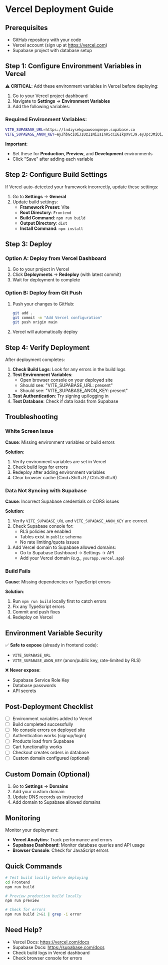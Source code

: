 # Vercel Deployment Guide

## Prerequisites
- GitHub repository with your code
- Vercel account (sign up at https://vercel.com)
- Supabase project with database setup

## Step 1: Configure Environment Variables in Vercel

⚠️ **CRITICAL**: Add these environment variables in Vercel before deploying:

1. Go to your Vercel project dashboard
2. Navigate to **Settings** → **Environment Variables**
3. Add the following variables:

### Required Environment Variables:

```bash
VITE_SUPABASE_URL=https://lndiysekguawoonqmepv.supabase.co
VITE_SUPABASE_ANON_KEY=eyJhbGciOiJIUzI1NiIsInR5cCI6IkpXVCJ9.eyJpc3MiOiJzdXBhYmFzZSIsInJlZiI6ImxuZGl5c2VrZ3Vhd29vbnFtZXB2Iiwicm9sZSI6ImFub24iLCJpYXQiOjE3NjE3NTMzNjYsImV4cCI6MjA3NzMyOTM2Nn0.y1SkaKPYcySk1xHCuW3yRzNERO6LZ95lRP-nD8fdTfE
```

**Important**: 
- Set these for **Production**, **Preview**, and **Development** environments
- Click "Save" after adding each variable

## Step 2: Configure Build Settings

If Vercel auto-detected your framework incorrectly, update these settings:

1. Go to **Settings** → **General**
2. Update build settings:
   - **Framework Preset**: Vite
   - **Root Directory**: `Frontend`
   - **Build Command**: `npm run build`
   - **Output Directory**: `dist`
   - **Install Command**: `npm install`

## Step 3: Deploy

### Option A: Deploy from Vercel Dashboard
1. Go to your project in Vercel
2. Click **Deployments** → **Redeploy** (with latest commit)
3. Wait for deployment to complete

### Option B: Deploy from Git Push
1. Push your changes to GitHub:
   ```bash
   git add .
   git commit -m "Add Vercel configuration"
   git push origin main
   ```
2. Vercel will automatically deploy

## Step 4: Verify Deployment

After deployment completes:

1. **Check Build Logs**: Look for any errors in the build logs
2. **Test Environment Variables**: 
   - Open browser console on your deployed site
   - Should see: "VITE_SUPABASE_URL: present"
   - Should see: "VITE_SUPABASE_ANON_KEY: present"
3. **Test Authentication**: Try signing up/logging in
4. **Test Database**: Check if data loads from Supabase

## Troubleshooting

### White Screen Issue
**Cause**: Missing environment variables or build errors

**Solution**:
1. Verify environment variables are set in Vercel
2. Check build logs for errors
3. Redeploy after adding environment variables
4. Clear browser cache (Cmd+Shift+R / Ctrl+Shift+R)

### Data Not Syncing with Supabase
**Cause**: Incorrect Supabase credentials or CORS issues

**Solution**:
1. Verify `VITE_SUPABASE_URL` and `VITE_SUPABASE_ANON_KEY` are correct
2. Check Supabase console for:
   - RLS policies are enabled
   - Tables exist in `public` schema
   - No rate limiting/quota issues
3. Add Vercel domain to Supabase allowed domains:
   - Go to Supabase Dashboard → Settings → API
   - Add your Vercel domain (e.g., `yourapp.vercel.app`)

### Build Fails
**Cause**: Missing dependencies or TypeScript errors

**Solution**:
1. Run `npm run build` locally first to catch errors
2. Fix any TypeScript errors
3. Commit and push fixes
4. Redeploy on Vercel

## Environment Variable Security

✅ **Safe to expose** (already in frontend code):
- `VITE_SUPABASE_URL`
- `VITE_SUPABASE_ANON_KEY` (anon/public key, rate-limited by RLS)

❌ **Never expose**:
- Supabase Service Role Key
- Database passwords
- API secrets

## Post-Deployment Checklist

- [ ] Environment variables added to Vercel
- [ ] Build completed successfully
- [ ] No console errors on deployed site
- [ ] Authentication works (signup/login)
- [ ] Products load from Supabase
- [ ] Cart functionality works
- [ ] Checkout creates orders in database
- [ ] Custom domain configured (optional)

## Custom Domain (Optional)

1. Go to **Settings** → **Domains**
2. Add your custom domain
3. Update DNS records as instructed
4. Add domain to Supabase allowed domains

## Monitoring

Monitor your deployment:
- **Vercel Analytics**: Track performance and errors
- **Supabase Dashboard**: Monitor database queries and API usage
- **Browser Console**: Check for JavaScript errors

## Quick Commands

```bash
# Test build locally before deploying
cd Frontend
npm run build

# Preview production build locally
npm run preview

# Check for errors
npm run build 2>&1 | grep -i error
```

## Need Help?

- Vercel Docs: https://vercel.com/docs
- Supabase Docs: https://supabase.com/docs
- Check build logs in Vercel dashboard
- Check browser console for errors
